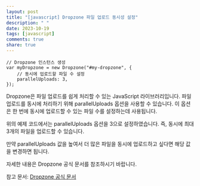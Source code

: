 ```yaml
---
layout: post
title: "[javascript] Dropzone 파일 업로드 동시성 설정"
description: " "
date: 2023-10-19
tags: [javascript]
comments: true
share: true
---
```

    // Dropzone 인스턴스 생성
    var myDropzone = new Dropzone("#my-dropzone", {
        // 동시에 업로드할 파일 수 설정
        parallelUploads: 3,
    });
</script>

Dropzone은 파일 업로드를 쉽게 처리할 수 있는 JavaScript 라이브러리입니다. 파일 업로드를 동시에 처리하기 위해 parallelUploads 옵션을 사용할 수 있습니다. 이 옵션은 한 번에 동시에 업로드할 수 있는 파일 수를 설정하는데 사용됩니다.

위의 예제 코드에서는 parallelUploads 옵션을 3으로 설정하였습니다. 즉, 동시에 최대 3개의 파일을 업로드할 수 있습니다.

만약 parallelUploads 값을 높여서 더 많은 파일을 동시에 업로드하고 싶다면 해당 값을 변경하면 됩니다.

자세한 내용은 Dropzone 공식 문서를 참조하시기 바랍니다.

참고 문서:
[Dropzone 공식 문서](https://www.dropzonejs.com/#config-parallelUploads)